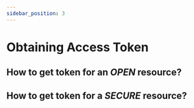 ```yaml
---
sidebar_position: 3
---
```


 
# Obtaining Access Token
## How to get token for an *OPEN* resource?
## How to get token for a *SECURE* resource?
